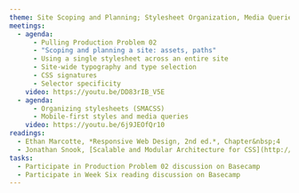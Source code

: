 ```yaml
---
theme: Site Scoping and Planning; Stylesheet Organization, Media Queries
meetings:
  - agenda:
      - Pulling Production Problem 02
      - "Scoping and planning a site: assets, paths"
      - Using a single stylesheet across an entire site
      - Site-wide typography and type selection
      - CSS signatures
      - Selector specificity
    video: https://youtu.be/DD83rIB_V5E
  - agenda:
      - Organizing stylesheets (SMACSS)    
      - Mobile-first styles and media queries
    video: https://youtu.be/6j9JEOfQr10
readings:
  - Ethan Marcotte, *Responsive Web Design, 2nd ed.*, Chapter&nbsp;4
  - Jonathan Snook, [Scalable and Modular Architecture for CSS](http://smacss.com/), Introduction; Chapters&nbsp;3–4
tasks:
  - Participate in Production Problem 02 discussion on Basecamp
  - Participate in Week Six reading discussion on Basecamp
---
```

